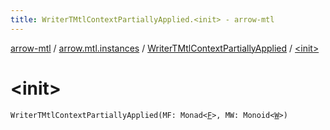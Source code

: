 ```yaml
---
title: WriterTMtlContextPartiallyApplied.<init> - arrow-mtl
---
```


[arrow-mtl](../../index.html) / [arrow.mtl.instances](../index.html) / [WriterTMtlContextPartiallyApplied](index.html) / [&lt;init&gt;](./-init-.html)

# &lt;init&gt;

`WriterTMtlContextPartiallyApplied(MF: Monad<`[`F`](index.html#F)`>, MW: Monoid<`[`W`](index.html#W)`>)`